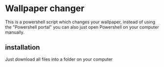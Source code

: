 # Wallpaper changer
  This is a powershell script which changes your wallpaper, instead of using the "Powershell portal" you can also just open Powershell on your computer manually.
## installation
  Just download all files into a folder on your computer
